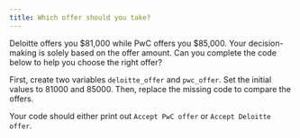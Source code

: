 ```yaml
---
title: Which offer should you take?
---
```


Deloitte offers you $81,000 while PwC offers you $85,000. Your decision-making is solely based on the offer amount. Can you complete the code below to help you choose the right offer?

First, create two variables `deloitte_offer` and `pwc_offer`. Set the initial values to 81000 and 85000. Then, replace the missing code to compare the offers.

Your code should either print out `Accept PwC offer` or `Accept Deloitte offer`.
